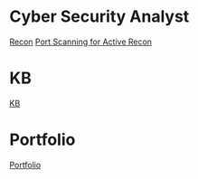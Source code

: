 # Cyber Security Analyst 
[Recon](recon.md)
[Port Scanning for Active Recon](Port-scanning-for-active-recon.md)


# KB
[KB](https://schlangens.github.io/knowledge-base/)

# Portfolio
[Portfolio](https://schlangens.github.io/)
